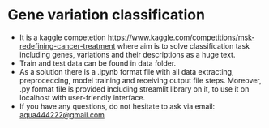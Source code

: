 # Gene variation classification
* It is a kaggle competetion https://www.kaggle.com/competitions/msk-redefining-cancer-treatment where aim is to solve classification task including genes, variations and their descriptions as a huge text. <br />
* Train and test data can be found in data folder. <br />
* As a solution there is a .ipynb format file with all data extracting, preproceccing, model training and receiving output file steps. Moreover, .py format file is provided including streamlit library on it, to use it on localhost with user-friendly interface. <br />
* If you have any questions, do not hesitate to ask via email: aqua444222@gmail.com <br />
